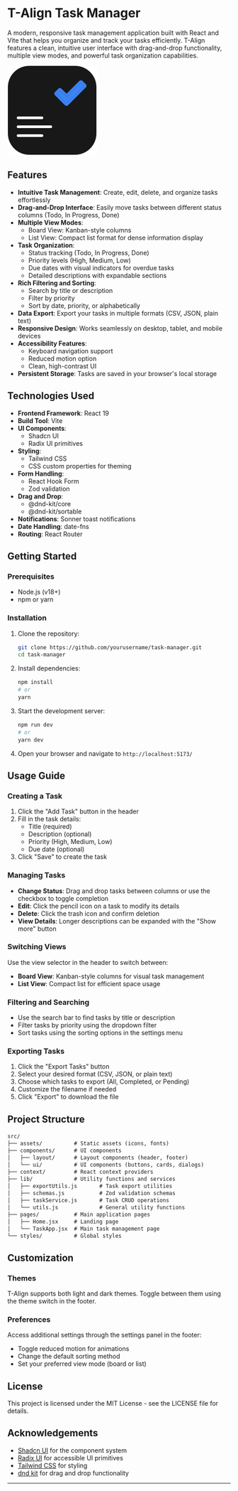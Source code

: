 # T-Align Task Manager

A modern, responsive task management application built with React and Vite that helps you organize and track your tasks efficiently. T-Align features a clean, intuitive user interface with drag-and-drop functionality, multiple view modes, and powerful task organization capabilities.

![T-Align Logo](public/talign.svg)

## Features

- **Intuitive Task Management**: Create, edit, delete, and organize tasks effortlessly
- **Drag-and-Drop Interface**: Easily move tasks between different status columns (Todo, In Progress, Done)
- **Multiple View Modes**: 
  - Board View: Kanban-style columns
  - List View: Compact list format for dense information display
- **Task Organization**:
  - Status tracking (Todo, In Progress, Done)
  - Priority levels (High, Medium, Low)
  - Due dates with visual indicators for overdue tasks
  - Detailed descriptions with expandable sections
- **Rich Filtering and Sorting**:
  - Search by title or description
  - Filter by priority
  - Sort by date, priority, or alphabetically
- **Data Export**: Export your tasks in multiple formats (CSV, JSON, plain text)
- **Responsive Design**: Works seamlessly on desktop, tablet, and mobile devices
- **Accessibility Features**: 
  - Keyboard navigation support
  - Reduced motion option
  - Clean, high-contrast UI
- **Persistent Storage**: Tasks are saved in your browser's local storage

## Technologies Used

- **Frontend Framework**: React 19
- **Build Tool**: Vite
- **UI Components**: 
  - Shadcn UI
  - Radix UI primitives
- **Styling**: 
  - Tailwind CSS
  - CSS custom properties for theming
- **Form Handling**: 
  - React Hook Form
  - Zod validation
- **Drag and Drop**: 
  - @dnd-kit/core
  - @dnd-kit/sortable
- **Notifications**: Sonner toast notifications
- **Date Handling**: date-fns
- **Routing**: React Router

## Getting Started

### Prerequisites

- Node.js (v18+)
- npm or yarn

### Installation

1. Clone the repository:
   ```bash
   git clone https://github.com/yourusername/task-manager.git
   cd task-manager
   ```

2. Install dependencies:
   ```bash
   npm install
   # or
   yarn
   ```

3. Start the development server:
   ```bash
   npm run dev
   # or
   yarn dev
   ```

4. Open your browser and navigate to `http://localhost:5173/`

## Usage Guide

### Creating a Task

1. Click the "Add Task" button in the header
2. Fill in the task details:
   - Title (required)
   - Description (optional)
   - Priority (High, Medium, Low)
   - Due date (optional)
3. Click "Save" to create the task

### Managing Tasks

- **Change Status**: Drag and drop tasks between columns or use the checkbox to toggle completion
- **Edit**: Click the pencil icon on a task to modify its details
- **Delete**: Click the trash icon and confirm deletion
- **View Details**: Longer descriptions can be expanded with the "Show more" button

### Switching Views

Use the view selector in the header to switch between:
- **Board View**: Kanban-style columns for visual task management
- **List View**: Compact list for efficient space usage

### Filtering and Searching

- Use the search bar to find tasks by title or description
- Filter tasks by priority using the dropdown filter
- Sort tasks using the sorting options in the settings menu

### Exporting Tasks

1. Click the "Export Tasks" button
2. Select your desired format (CSV, JSON, or plain text)
3. Choose which tasks to export (All, Completed, or Pending)
4. Customize the filename if needed
5. Click "Export" to download the file

## Project Structure

```
src/
├── assets/          # Static assets (icons, fonts)
├── components/      # UI components
│   ├── layout/      # Layout components (header, footer)
│   └── ui/          # UI components (buttons, cards, dialogs)
├── context/         # React context providers
├── lib/             # Utility functions and services
│   ├── exportUtils.js       # Task export utilities
│   ├── schemas.js           # Zod validation schemas
│   ├── taskService.js       # Task CRUD operations
│   └── utils.js             # General utility functions
├── pages/           # Main application pages
│   ├── Home.jsx     # Landing page
│   └── TaskApp.jsx  # Main task management page
└── styles/          # Global styles
```

## Customization

### Themes

T-Align supports both light and dark themes. Toggle between them using the theme switch in the footer.

### Preferences

Access additional settings through the settings panel in the footer:
- Toggle reduced motion for animations
- Change the default sorting method
- Set your preferred view mode (board or list)

## License

This project is licensed under the MIT License - see the LICENSE file for details.

## Acknowledgements

- [Shadcn UI](https://ui.shadcn.com/) for the component system
- [Radix UI](https://www.radix-ui.com/) for accessible UI primitives
- [Tailwind CSS](https://tailwindcss.com/) for styling
- [dnd kit](https://dndkit.com/) for drag and drop functionality

---
